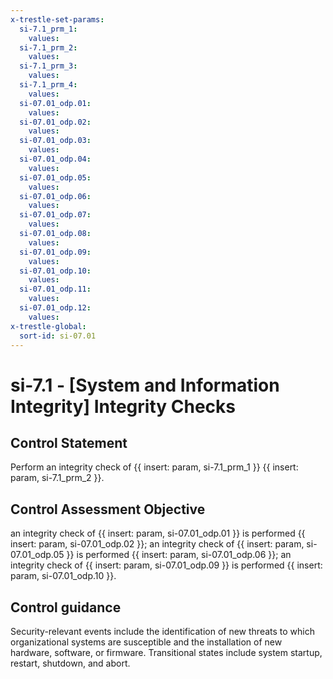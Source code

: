 ```yaml
---
x-trestle-set-params:
  si-7.1_prm_1:
    values:
  si-7.1_prm_2:
    values:
  si-7.1_prm_3:
    values:
  si-7.1_prm_4:
    values:
  si-07.01_odp.01:
    values:
  si-07.01_odp.02:
    values:
  si-07.01_odp.03:
    values:
  si-07.01_odp.04:
    values:
  si-07.01_odp.05:
    values:
  si-07.01_odp.06:
    values:
  si-07.01_odp.07:
    values:
  si-07.01_odp.08:
    values:
  si-07.01_odp.09:
    values:
  si-07.01_odp.10:
    values:
  si-07.01_odp.11:
    values:
  si-07.01_odp.12:
    values:
x-trestle-global:
  sort-id: si-07.01
---
```


# si-7.1 - \[System and Information Integrity\] Integrity Checks

## Control Statement

Perform an integrity check of {{ insert: param, si-7.1_prm_1 }} {{ insert: param, si-7.1_prm_2 }}.

## Control Assessment Objective

an integrity check of {{ insert: param, si-07.01_odp.01 }} is performed {{ insert: param, si-07.01_odp.02 }};
an integrity check of {{ insert: param, si-07.01_odp.05 }} is performed {{ insert: param, si-07.01_odp.06 }};
an integrity check of {{ insert: param, si-07.01_odp.09 }} is performed {{ insert: param, si-07.01_odp.10 }}.

## Control guidance

Security-relevant events include the identification of new threats to which organizational systems are susceptible and the installation of new hardware, software, or firmware. Transitional states include system startup, restart, shutdown, and abort.
